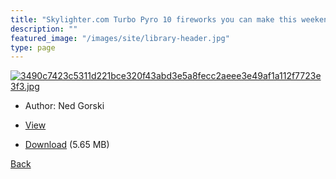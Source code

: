 ```yaml
---
title: "Skylighter.com Turbo Pyro 10 fireworks you can make this weekend"
description: ""
featured_image: "/images/site/library-header.jpg"
type: page
---
```


<a href="https://drive.google.com/uc?export=view&id=1p1YQWIwVIWBfKRMeGKzXiAAB7WbpIqss" target="_blank">![3490c7423c5311d221bce320f43abd3e5a8fecc2aeee3e49af1a112f7723e3f3.jpg](https://drive.google.com/uc?export=view&id=1LZ8QsglIUBdIurh5srLS5wW3WImzjORz)</a>
* Author: Ned Gorski
* <a href="https://drive.google.com/uc?export=view&id=1p1YQWIwVIWBfKRMeGKzXiAAB7WbpIqss" target="_blank">View</a>

* [Download](https://drive.google.com/uc?export=download&id=1p1YQWIwVIWBfKRMeGKzXiAAB7WbpIqss) (5.65 MB)

[Back](/library/)

